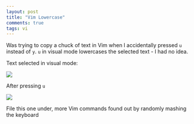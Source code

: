 ```yaml
---
layout: post
title: "Vim Lowercase"
comments: true
tags: vi 
---
```


Was trying to copy a chuck of text in Vim when I accidentally pressed `u` instead of `y`. 
`u` in visual mode lowercases the selected text - I had no idea.

Text selected in visual mode:

![](http://i.minus.com/itmaOJvwbAqbL.png)

After pressing `u`

![](http://i.minus.com/iRcpmbFp4zQM5.png)

File this one under, more Vim commands found out by randomly mashing the keyboard
